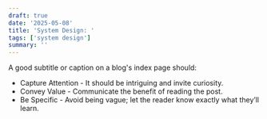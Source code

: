 ```yaml
---
draft: true
date: '2025-05-08'
title: 'System Design: '
tags: ['system design']
summary: ''
---
```


A good subtitle or caption on a blog's index page should:

- Capture Attention - It should be intriguing and invite curiosity.
- Convey Value - Communicate the benefit of reading the post.
- Be Specific - Avoid being vague; let the reader know exactly what they’ll learn.
